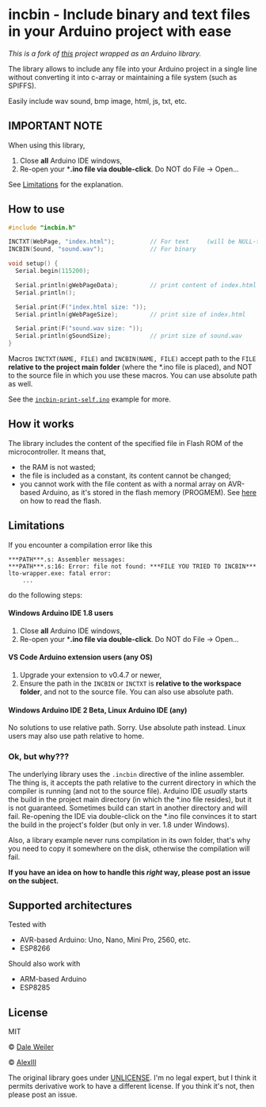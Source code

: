 # incbin - Include binary and text files in your Arduino project with ease

*This is a fork of [this](https://github.com/graphitemaster/incbin) project wrapped as an Arduino library.*

The library allows to include any file into your Arduino project in a single line without 
converting it into c-array or maintaining a file system (such as SPIFFS).

Easily include wav sound, bmp image, html, js, txt, etc.

## IMPORTANT NOTE

When using this library,
  1. Close **all** Arduino IDE windows,
  2. Re-open your ***.ino file via double-click**. Do NOT do File -> Open...

See [Limitations](#Limitations) for the explanation.


## How to use

```C++
#include "incbin.h"

INCTXT(WebPage, "index.html");          // For text     (will be NULL-terminated)
INCBIN(Sound, "sound.wav");             // For binary

void setup() {
  Serial.begin(115200);

  Serial.println(gWebPageData);         // print content of index.html
  Serial.println();

  Serial.print(F("index.html size: "));
  Serial.println(gWebPageSize);         // print size of index.html

  Serial.print(F("sound.wav size: "));
  Serial.println(gSoundSize);           // print size of sound.wav
}
```

Macros `INCTXT(NAME, FILE)` and `INCBIN(NAME, FILE)` accept path to the `FILE` 
**relative to the project main folder** (where the *.ino file is placed), and 
NOT to the source file in which you use these macros. You can use absolute path as well.

See the [`incbin-print-self.ino`](examples/incbin-print-self/incbin-print-self.ino) example for more. 


## How it works

The library includes the content of the specified file in Flash ROM of the microcontroller.
It means that,

- the RAM is not wasted;
- the file is included as a constant, its content cannot be changed;
- you cannot work with the file content as with a normal array on AVR-based Arduino, as it's stored in the flash memory (PROGMEM). See [here](https://www.arduino.cc/reference/en/language/variables/utilities/progmem/) on how to read the flash.


## Limitations

If you encounter a compilation error like this

```
***PATH***.s: Assembler messages:
***PATH***.s:16: Error: file not found: ***FILE YOU TRIED TO INCBIN***
lto-wrapper.exe: fatal error: 
    ...
```

do the following steps:

#### Windows Arduino IDE 1.8 users
  1. Close **all** Arduino IDE windows,
  2. Re-open your ***.ino file via double-click**. Do NOT do File -> Open...

#### VS Code Arduino extension users (any OS)
  1. Upgrade your extension to v0.4.7 or newer,
  2. Ensure the path in the `INCBIN` or `INCTXT` is **relative to the workspace folder**, and not to the source file. You can also use absolute path.

#### Windows Arduino IDE 2 Beta, Linux Arduino IDE (any)
No solutions to use relative path. Sorry. Use absolute path instead. Linux users may also use path relative to home.

### Ok, but why???

The underlying library uses the `.incbin` directive of the inline assembler. The thing is, it accepts the path relative to the current directory in which the compiler is running (and not to the source file).
Arduino IDE *usually* starts the build in the project main directory (in which the *.ino file resides), but it is not guaranteed. Sometimes build can start in another directory and will fail. Re-opening the IDE via double-click on the *.ino file convinces it to start the build in the project's folder (but only in ver. 1.8 under Windows).

Also, a library example never runs compilation in its own folder, that's why you need to copy it somewhere on the disk, otherwise the compilation will fail.

**If you have an idea on how to handle this *right* way, please post an issue on the subject.**


## Supported architectures

Tested with
- AVR-based Arduino: Uno, Nano, Mini Pro, 2560, etc.
- ESP8266

Should also work with
- ARM-based Arduino
- ESP8285


## License

MIT 

© [Dale Weiler](https://github.com/graphitemaster)

© [AlexIII](https://github.com/AlexIII)


The original library goes under [UNLICENSE](src/UNLICENSE).
I'm no legal expert, but I think it permits derivative work to have a different license.
If you think it's not, then please post an issue.
